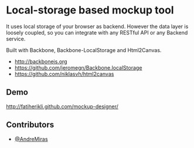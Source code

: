 Local-storage based mockup tool
===============================

It uses local storage of your browser as backend.
However the data layer is loosely coupled,
so you can integrate with any RESTful API or any Backend service.

Built with Backbone, Backbone-LocalStorage and Html2Canvas.

- <http://backbonejs.org>
- <https://github.com/jeromegn/Backbone.localStorage>
- <https://github.com/niklasvh/html2canvas>


Demo
----

<http://fatiherikli.github.com/mockup-designer/>


Contributors
-------------

 - [@AndreMiras](http://github.com/AndreMiras)

